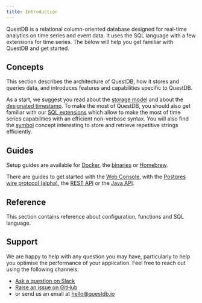 ```yaml
---
title: Introduction
---
```


QuestDB is a relational column-oriented database designed for real-time
analytics on time series and event data. It uses the SQL language with a few
extensions for time series. The below will help you get familiar with QuestDB
and get started.

## Concepts

This section describes the architecture of QuestDB, how it stores and queries
data, and introduces features and capabilities specific to QuestDB.

As a start, we suggest you read about the
[storage model](concept/storage-model.md) and about the
[designated timestamp](concept/designated-timestamp.md). To make the most of
QuestDB, you should also get familiar with our
[SQL extensions](concept/sql-extensions.md) which allow to make the most of time
series capabilities with an efficient non-verbose syntax. You will also find the
[symbol](concept/symbol.md) concept interesting to store and retrieve repetitive
strings efficiently.

## Guides

Setup guides are available for [Docker](guide/docker.md), the
[binaries](guide/binaries.md) or [Homebrew](guide/homebrew.md).

There are guides to get started with the [Web Console](guide/web-console.md),
with the [Postgres wire protocol (alpha)](guide/postgres-wire.md), the
[REST API](guide/rest.md) or the [Java API](api/java.md).

## Reference

This section contains reference about configuration, functions and SQL language.

## Support

We are happy to help with any question you may have, particularly to help you
optimise the performance of your application. Feel free to reach out using the
following channels:

- [Ask a question on Slack](https://join.slack.com/t/questdb/shared_invite/enQtNzk4Nzg4Mjc2MTE2LTEzZThjMzliMjUzMTBmYzVjYWNmM2UyNWJmNDdkMDYyZmE0ZDliZTQxN2EzNzk5MDE3Zjc1ZmJiZmFiZTIwMGY>)
- [Raise an issue on GitHub]({@githubUrl@}/issues)
- or send us an email at [hello@questdb.io](mailto:hello@questdb.io)
